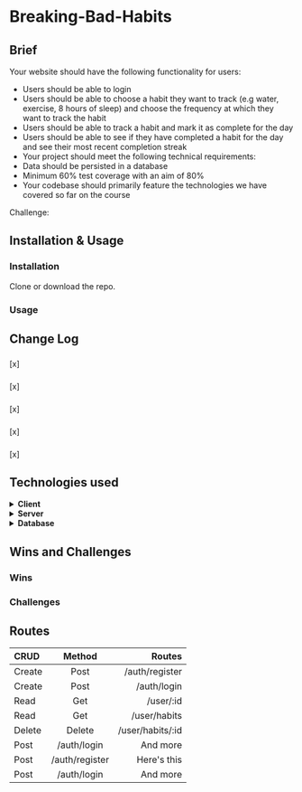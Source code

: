 # Breaking-Bad-Habits

## Brief
Your website should have the following functionality for users:
* Users should be able to login
* Users should be able to choose a habit they want to track (e.g water, exercise, 8 hours of sleep) and choose the frequency at which they want to track the habit
* Users should be able to track a habit and mark it as complete for the day
* Users should be able to see if they have completed a habit for the day and see their most recent completion streak
* Your project should meet the following technical requirements:
* Data should be persisted in a database
* Minimum 60% test coverage with an aim of 80%
* Your codebase should primarily feature the technologies we have covered so far on the course

Challenge: 

## Installation & Usage

### Installation

Clone or download the repo.



### Usage



## Change Log

### 

[x] 

### 

[x] 

###

[x] 

### 

[x] 

### 

[x] 

## Technologies used

<details>
  <summary><b>Client</b></summary>
  
  
  - HTML
  - CSS
  - JavaScript
  - [NPM](https://www.npmjs.com/)
    - [concurrently](https://www.npmjs.com/package/concurrently)
    - [watchify](https://www.npmjs.com/package/watchify)
    - [jest](https://www.npmjs.com/package/jest)
    - [jwt-decode](https://www.npmjs.com/package/jwt-decode)

</details>

<details>
  <summary><b>Server</b></summary>

- [Docker](https://www.docker.com/)
- [NodeJs](https://nodejs.org/en/)
- [NPM](https://www.npmjs.com/)

  - [express](https://www.npmjs.com/package/express)
  - [cors](https://www.npmjs.com/package/cors)
  - [jsonwebtoken](https://www.npmjs.com/package/jsonwebtoken)
  - [pg](https://www.npmjs.com/package/pg)
  - [bcrypt](https://www.npmjs.com/package/bcrypt)
  - [jest](https://www.npmjs.com/package/jest)
  - [supertest](https://www.npmjs.com/package/supertest)
  - [nodemon](https://www.npmjs.com/package/nodemon)

</details>

<details>
  <summary><b>Database</b></summary>

- [Docker](https://www.docker.com/)
- [PostgreSQL](https://www.postgresql.org/)
  
  </details>

## Wins and Challenges

### Wins



### Challenges
  
</details>

## Routes

| CRUD      | Method | Routes |
| :---        |    :----:   |          ---: |
| Create      | Post       | /auth/register  |
| Create   | Post        | /auth/login      |
| Read      | Get      | /user/:id   |
| Read   | Get       | /user/habits      |
| Delete      | Delete       | /user/habits/:id   |
| Post   | /auth/login        | And more      |
| Post      | /auth/register       | Here's this   |
| Post   | /auth/login        | And more      |
  
